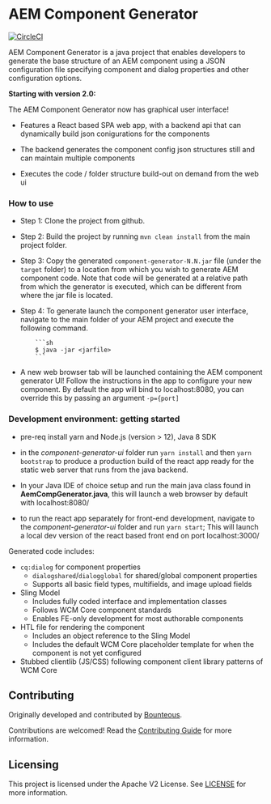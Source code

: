 # AEM Component Generator

[![CircleCI](https://circleci.com/gh/adobe/aem-component-generator.svg?style=svg)](https://circleci.com/gh/adobe/aem-component-generator)

AEM Component Generator is a java project that enables developers to generate the base structure of an
AEM component using a JSON configuration file specifying component and dialog properties and other configuration
options.

**Starting with version 2.0:**

The AEM Component Generator now has graphical user interface!
- Features a React based SPA web app, with a backend api that can dynamically build json conigurations for the components

- The backend generates the component config json structures still and can maintain multiple components

- Executes the code / folder structure build-out on demand from the web ui

### How to use

-  Step 1: Clone the project from github.

-  Step 2: Build the project by running `mvn clean install` from the main project folder.

-  Step 3: Copy the generated `component-generator-N.N.jar` file (under the `target` folder) to a location
           from which you wish to generate AEM component code.  Note that code will be generated at a relative path from which
           the generator is executed, which can be different from where the jar file is located.
- Step 4: To generate launch the component generator user interface, navigate to the main folder of your AEM project and execute the following command.

          ```sh
          $ java -jar <jarfile>
          ```
- A new web browser tab will be launched containing the AEM component generator UI! Follow the instructions in the app to configure your new component. By default the app will bind to localhost:8080, you can override this by passing an argument `-p={port]`

### Development environment: getting started

- pre-req install yarn and Node.js (version > 12), Java 8 SDK

- in the *component-generator-ui* folder run `yarn install` and then `yarn bootstrap` to produce a production build of the react app ready for the static web server that runs from the java backend.

- In your  Java IDE of choice setup and run the main java class found in **AemCompGenerator.java**, this will launch a web browser by default with localhost:8080/

- to run the react app separately for front-end development, navigate to the *component-generator-ui* folder and run `yarn start`; This will launch a local dev version of the react based front end on port localhost:3000/
 
Generated code includes:
- `cq:dialog` for component properties
    - `dialogshared`/`dialogglobal` for shared/global component properties
    - Supports all basic field types, multifields, and image upload fields
- Sling Model
    - Includes fully coded interface and implementation classes
    - Follows WCM Core component standards
    - Enables FE-only development for most authorable components
- HTL file for rendering the component
    - Includes an object reference to the Sling Model
    - Includes the default WCM Core placeholder template for when the component is not yet configured
- Stubbed clientlib (JS/CSS) following component client library patterns of WCM Core 

## Contributing
 
Originally developed and contributed by [Bounteous](https://www.bounteous.com/insights/2019/07/31/aem-component-generator/).

Contributions are welcomed! Read the [Contributing Guide](.github/CONTRIBUTING.md) for more information.
 
## Licensing
 
This project is licensed under the Apache V2 License. See [LICENSE](LICENSE) for more information.

